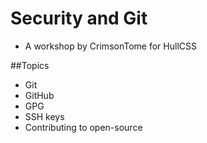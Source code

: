 # Security and Git

- A workshop by CrimsonTome for HullCSS

##Topics

- Git
- GitHub
- GPG
- SSH keys
- Contributing to open-source 
